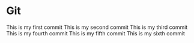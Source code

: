 # Git
This is my first commit
This is my second commit
This is my third commit
This is my fourth commit
This is my fifth commit
This is my sixth commit
